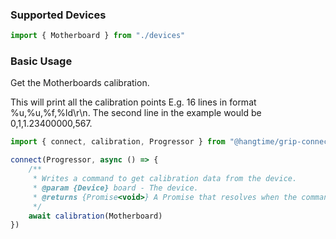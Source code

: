 ### Supported Devices

```ts
import { Motherboard } from "./devices"
```

### Basic Usage
Get the Motherboards calibration.

This will print all the calibration points E.g. 16 lines in format %u,%u,%f,%ld\r\n. 
The second line in the example would be 0,1,1.23400000,567.

```ts
import { connect, calibration, Progressor } from "@hangtime/grip-connect"

connect(Progressor, async () => {
    /**
     * Writes a command to get calibration data from the device.
     * @param {Device} board - The device.
     * @returns {Promise<void>} A Promise that resolves when the command is successfully sent.
     */
    await calibration(Motherboard)
})
```